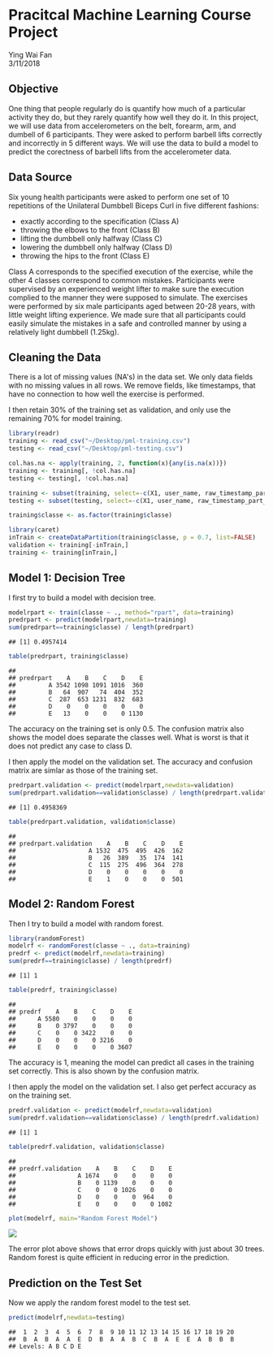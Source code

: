 # Pracitcal Machine Learning Course Project
Ying Wai Fan  
3/11/2018  



## Objective

One thing that people regularly do is quantify how much of a particular activity they do, but they rarely quantify how well they do it.
In this project, we will use data from accelerometers on the belt, forearm, arm, and dumbell of 6 participants. They were asked to perform barbell lifts correctly and incorrectly in 5 different ways.
We will use the data to build a model to predict the corectness of barbell lifts from the accelerometer data.

## Data Source

Six young health participants were asked to perform one set of 10 repetitions of the Unilateral Dumbbell Biceps Curl in five different fashions:
* exactly according to the specification (Class A)
* throwing the elbows to the front (Class B)
* lifting the dumbbell only halfway (Class C)
* lowering the dumbbell only halfway (Class D)
* throwing the hips to the front (Class E)

Class A corresponds to the specified execution of the exercise, while the other 4 classes correspond to common mistakes. Participants were supervised by an experienced weight lifter to make sure the execution complied to the manner they were supposed to simulate. The exercises were performed by six male participants aged between 20-28 years, with little weight lifting experience. We made sure that all participants could easily simulate the mistakes in a safe and controlled manner by using a relatively light dumbbell (1.25kg).

## Cleaning the Data

There is a lot of missing values (NA's) in the data set.
We only data fields with no missing values in all rows.
We remove fields, like timestamps, that have no connection to how well the exercise is performed.

I then retain 30% of the training set as validation, and only use the remaining 70% for model training.


```r
library(readr)
training <- read_csv("~/Desktop/pml-training.csv")
testing <- read_csv("~/Desktop/pml-testing.csv")

col.has.na <- apply(training, 2, function(x){any(is.na(x))})
training <- training[, !col.has.na]
testing <- testing[, !col.has.na]

training <- subset(training, select=-c(X1, user_name, raw_timestamp_part_1, raw_timestamp_part_2, cvtd_timestamp, new_window, num_window))
testing <- subset(testing, select=-c(X1, user_name, raw_timestamp_part_1, raw_timestamp_part_2, cvtd_timestamp, new_window, num_window))

training$classe <- as.factor(training$classe)

library(caret)
inTrain <- createDataPartition(training$classe, p = 0.7, list=FALSE)
validation <- training[-inTrain,]
training <- training[inTrain,]
```

## Model 1: Decision Tree

I first try to build a model with decision tree.


```r
modelrpart <- train(classe ~ ., method="rpart", data=training)
predrpart <- predict(modelrpart,newdata=training)
sum(predrpart==training$classe) / length(predrpart)
```

```
## [1] 0.4957414
```

```r
table(predrpart, training$classe)
```

```
##          
## predrpart    A    B    C    D    E
##         A 3542 1098 1091 1016  360
##         B   64  907   74  404  352
##         C  287  653 1231  832  683
##         D    0    0    0    0    0
##         E   13    0    0    0 1130
```

The accuracy on the training set is only 0.5.
The confusion matrix also shows the model does separate the classes well.
What is worst is that it does not predict any case to class D.

I then apply the model on the validation set.
The accuracy and confusion matrix are simlar as those of the training set.


```r
predrpart.validation <- predict(modelrpart,newdata=validation)
sum(predrpart.validation==validation$classe) / length(predrpart.validation)
```

```
## [1] 0.4958369
```

```r
table(predrpart.validation, validation$classe)
```

```
##                     
## predrpart.validation    A    B    C    D    E
##                    A 1532  475  495  426  162
##                    B   26  389   35  174  141
##                    C  115  275  496  364  278
##                    D    0    0    0    0    0
##                    E    1    0    0    0  501
```

## Model 2: Random Forest

Then I try to build a model with random forest.


```r
library(randomForest)
modelrf <- randomForest(classe ~ ., data=training)
predrf <- predict(modelrf,newdata=training)
sum(predrf==training$classe) / length(predrf)
```

```
## [1] 1
```

```r
table(predrf, training$classe)
```

```
##       
## predrf    A    B    C    D    E
##      A 5580    0    0    0    0
##      B    0 3797    0    0    0
##      C    0    0 3422    0    0
##      D    0    0    0 3216    0
##      E    0    0    0    0 3607
```

The accuracy is 1, meaning the model can predict all cases in the training set correctly.
This is also shown by the confusion matrix.

I then apply the model on the validation set.
I also get perfect accuracy as on the training set.


```r
predrf.validation <- predict(modelrf,newdata=validation)
sum(predrf.validation==validation$classe) / length(predrf.validation)
```

```
## [1] 1
```

```r
table(predrf.validation, validation$classe)
```

```
##                  
## predrf.validation    A    B    C    D    E
##                 A 1674    0    0    0    0
##                 B    0 1139    0    0    0
##                 C    0    0 1026    0    0
##                 D    0    0    0  964    0
##                 E    0    0    0    0 1082
```


```r
plot(modelrf, main="Random Forest Model")
```

![](index_files/figure-html/plot-rf-1.png)<!-- -->

The error plot above shows that error drops quickly with just about 30 trees.
Random forest is quite efficient in reducing error in the prediction.

## Prediction on the Test Set

Now we apply the random forest model to the test set.


```r
predict(modelrf,newdata=testing)
```

```
##  1  2  3  4  5  6  7  8  9 10 11 12 13 14 15 16 17 18 19 20 
##  B  A  B  A  A  E  D  B  A  A  B  C  B  A  E  E  A  B  B  B 
## Levels: A B C D E
```
